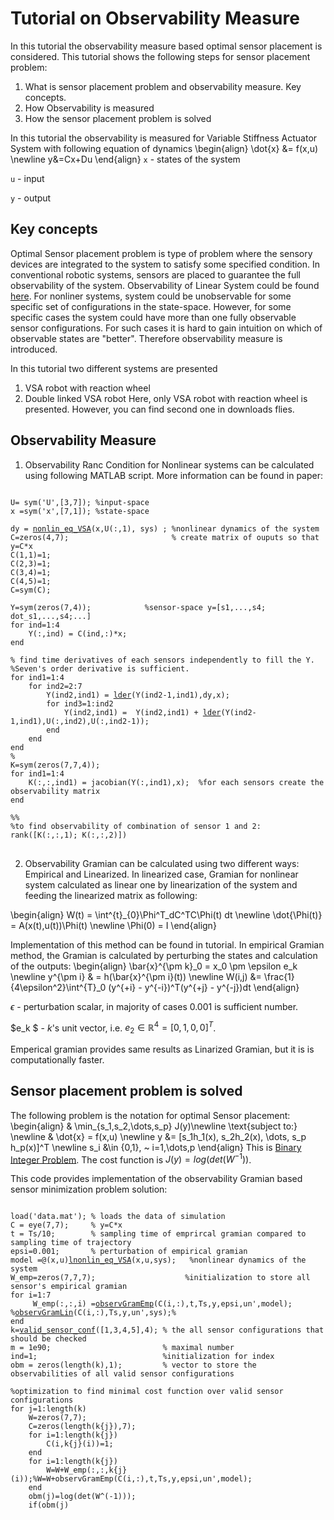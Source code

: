 <link rel="stylesheet" href="/observability_measure.github.io/default.css">
<script src="/observability_measure.github.io/highlight.pack.js"></script>
<script>hljs.initHighlightingOnLoad();</script>

<script type="text/x-mathjax-config">
MathJax.Hub.Config({
  tex2jax: {inlineMath: [['$','$'], ['\\(','\\)']]}
});
</script>
<script type="text/javascript" async
  src="https://cdnjs.cloudflare.com/ajax/libs/mathjax/2.7.2/MathJax.js?config=TeX-MML-AM_CHTML">
</script>



# Tutorial on Observability Measure
In this tutorial the observability measure based optimal sensor placement is considered. This tutorial shows the following steps for sensor placement problem:
1. What is sensor placement problem and observability measure. Key concepts.
2. How Observability is measured
3. How the sensor placement problem is solved

In this tutorial the observability is measured for Variable Stiffness Actuator System with following equation of dynamics
\begin{align}
\dot{x} &= f(x,u) \newline
y&=Cx+Du
\end{align}
`x` - states of the system

`u` - input

`y` - output

## Key concepts
Optimal Sensor placement problem is type of problem where the sensory devices are integrated to the system to satisfy some specified condition. In conventional robotic systems, sensors are placed to guarantee the full observability of the system. Observability of Linear System could be found [here](https://en.wikipedia.org/wiki/Observability). For nonliner systems, system could be unobservable for some specific set of configurations in the state-space. However, for some specific cases the system could have more than one fully observable sensor configurations. For such cases it is hard to gain intuition on which of observable states are "better". Therefore observability measure is introduced.

In this tutorial two different systems are presented
  1. VSA robot with reaction wheel
  2. Double linked VSA robot
Here, only VSA robot with reaction wheel is presented. However, you can find second one in downloads flies.

## Observability Measure
1) Observability Ranc Condition for Nonlinear systems can be calculated using following MATLAB script. More information can be found in paper:
<pre>
<code class="matlab">
U= sym('U',[3,7]); %input-space
x =sym('x',[7,1]); %state-space

dy = <a href="https://github.com/ARMSLab/observability_measure.github.io/blob/master/Observability/VSAwrw/nonlin_eq_VSA.m">nonlin_eq_VSA</a>(x,U(:,1), sys) ; %nonlinear dynamics of the system     
C=zeros(4,7);                       % create matrix of ouputs so that y=C*x
C(1,1)=1;
C(2,3)=1;
C(3,4)=1;
C(4,5)=1;
C=sym(C);

Y=sym(zeros(7,4));            %sensor-space y=[s1,...,s4; dot_s1,...,s4;...]
for ind=1:4
    Y(:,ind) = C(ind,:)*x;
end

% find time derivatives of each sensors independently to fill the Y.
%Seven's order derivative is sufficient.
for ind1=1:4
    for ind2=2:7
        Y(ind2,ind1) = <a href="https://github.com/ARMSLab/observability_measure.github.io/blob/master/Observability/VSAwrw/lder.m">lder</a>(Y(ind2-1,ind1),dy,x);
        for ind3=1:ind2
            Y(ind2,ind1) =  Y(ind2,ind1) + <a href="https://github.com/ARMSLab/observability_measure.github.io/blob/master/Observability/VSAwrw/lder.m">lder</a>(Y(ind2-1,ind1),U(:,ind2),U(:,ind2-1));
        end
    end
end
% 
K=sym(zeros(7,7,4)); 
for ind1=1:4
    K(:,:,ind1) = jacobian(Y(:,ind1),x);  %for each sensors create the observability matrix
end

%%
%to find observability of combination of sensor 1 and 2:
rank([K(:,:,1); K(:,:,2)])
</code>
</pre>

2) Observability Gramian can be calculated using two different ways: Empirical and Linearized. 
In linearized case, Gramian for nonlinear system calculated as linear one by linearization of the system and feeding the linearized matrix as following:

\begin{align}
        W(t) = \int^{t}_{0}\Phi^T_dC^TC\Phi(t) dt \newline
        \dot{\Phi(t)} = A(x(t),u(t))\Phi(t) \newline
        \Phi(0) = I
\end{align}

Implementation of this method can be found in tutorial. 
In empirical Gramian method, the Gramian is calculated by perturbing the states and calculation of the outputs:
\begin{align}
\bar{x}^{\pm k}_0 = x_0 \pm \epsilon e_k  \newline
y^{\pm i} & = h(\bar{x}^{\pm i}(t)) \newline
W(i,j) &= \frac{1}{4\epsilon^2}\int^{T}_0 (y^{+i} - y^{-i})^T(y^{+j} - y^{-j})dt
\end{align}

$\epsilon$ - perturbation scalar, in majority of cases 0.001 is sufficient number.

$e_k $ - $k$'s unit vector, i.e. $e_2 \in \mathbb{R}^4 = [0 ,1 ,0 ,0]^T$.

Emperical gramian provides same results as Linarized Gramian, but it is is computationally faster. 

## Sensor placement problem is solved
The following problem is the notation for optimal Sensor placement:
    \begin{align}
            & \min_{s_1,s_2,\dots,s_p} J(y)\newline
            \text{subject to:} \newline
            & \dot{x} = f(x,u) \newline
            y &= [s_1h_1(x), s_2h_2(x), \dots, s_p h_p(x)]^T \newline
            s_i &\in \{0,1\}, ~ i=1,\dots,p
    \end{align}
This is [Binary Integer Problem](http://www.optimization-online.org/DB_FILE/2009/06/2329.pdf). The cost function is $J(y) = log(det(W^{-1}))$.

This code provides implementation of the observability Gramian based sensor minimization problem solution:

<pre>
<code class="matlab">
load('data.mat'); % loads the data of simulation
C = eye(7,7);     % y=C*x
t = Ts/10;        % sampling time of emprircal gramian compared to sampling time of trajectory
epsi=0.001;       % perturbation of empirical gramian
model =@(x,u)<a href="https://github.com/ARMSLab/observability_measure.github.io/blob/master/Observability/VSAwrw/nonlin_eq_VSA.m">lnonlin_eq_VSA</a>(x,u,sys);   %nonlinear dynamics of the system
W_emp=zeros(7,7,7);                    %initialization to store all sensor's empirical gramian 
for i=1:7
     W_emp(:,:,i) =<a href="https://github.com/ARMSLab/observability_measure.github.io/blob/master/Observability/VSAwrw/observGramEmp.m">observGramEmp</a>(C(i,:),t,Ts,y,epsi,un',model); %<a href="https://github.com/ARMSLab/observability_measure.github.io/blob/master/Observability/VSAwrw/observGramLin.m">observGramLin</a>(C(i,:),Ts,y,un',sys);%
end
k=<a href="https://github.com/ARMSLab/observability_measure.github.io/blob/master/Observability/VSAwrw/valid_sensor_conf.m">valid_sensor_conf</a>([1,3,4,5],4); % the all sensor configurations that should be checked
m = 1e90;                         % maximal number
ind=1;                            %initialization for index
obm = zeros(length(k),1);         % vector to store the observabilities of all valid sensor configurations

%optimization to find minimal cost function over valid sensor configurations
for j=1:length(k)
    W=zeros(7,7);
    C=zeros(length(k{j}),7);
    for i=1:length(k{j})
        C(i,k{j}(i))=1;
    end
    for i=1:length(k{j})
        W=W+W_emp(:,:,k{j}(i));%W=W+observGramEmp(C(i,:),t,Ts,y,epsi,un',model);
    end
    obm(j)=log(det(W^(-1)));
    if(obm(j)<m)
        m = obm(j);
        ind=j;
    end
end

k{ind}  %the sensor optimal configuration
m       % the value of cost function
</code>
</pre>
